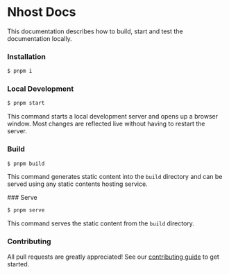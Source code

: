 # Nhost Docs

This documentation describes how to build, start and test the documentation locally.

### Installation

```bash
$ pnpm i
```

### Local Development

```bash
$ pnpm start
```

This command starts a local development server and opens up a browser window. Most changes are reflected live without having to restart the server.

### Build

```bash
$ pnpm build
```

This command generates static content into the `build` directory and can be served using any static contents hosting service.

### Serve

```bash
$ pnpm serve
```

This command serves the static content from the `build` directory.

### Contributing

All pull requests are greatly appreciated! See our [contributing guide](https://github.com/nhost/nhost/blob/main/CONTRIBUTING.md) to get started.
